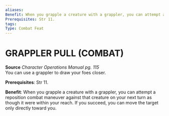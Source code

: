 ```yaml
---
aliases: 
Benefit: When you grapple a creature with a grappler, you can attempt a reposition combat maneuver against that creature on your next turn as though it were within your reach. If you succeed, you can move the target only directly toward you.
Prerequisites: Str 11.
tags: 
Type: Combat Feat
---
```

# GRAPPLER PULL (COMBAT)
**Source** _Character Operations Manual pg. 115_  
You can use a grappler to draw your foes closer.

**Prerequisites**: Str 11.

**Benefit**: When you grapple a creature with a grappler, you can attempt a reposition combat maneuver against that creature on your next turn as though it were within your reach. If you succeed, you can move the target only directly toward you.


